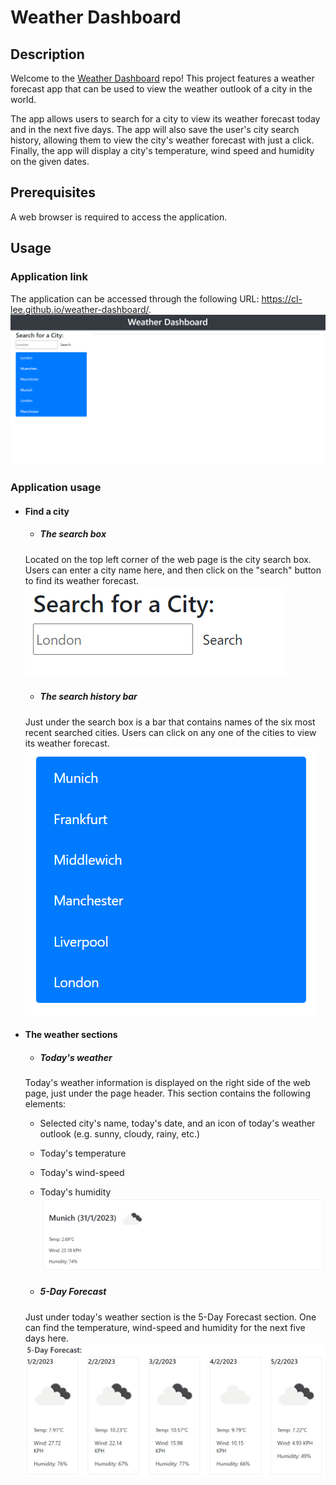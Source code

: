 # Weather Dashboard
## Description
Welcome to the [Weather Dashboard](https://cl-lee.github.io/weather-dashboard/) repo! This project features a weather forecast app that can be used to view the weather outlook of a city in the world.

The app allows users to search for a city to view its weather forecast today and in the next five days. The app will also save the user's city search history, allowing them to view the city's weather forecast with just a click. Finally, the app will display a city's temperature, wind speed and humidity on the given dates.

## Prerequisites
A web browser is required to access the application.

## Usage
### Application link  
The application can be accessed through the following URL: https://cl-lee.github.io/weather-dashboard/.  
![The application web page](./assets/start-screen.png)  

### Application usage
- #### Find a city
    - ##### The search box  
    Located on the top left corner of the web page is the city search box. Users can enter a city name here, and then click on the "search" button to find its weather forecast.  
    ![The search box](./assets/search-box.png)  
    
    - ##### The search history bar
    Just under the search box is a bar that contains names of the six most recent searched cities. Users can click on any one of the cities to view its weather forecast.
    ![The search history bar](./assets/search-history.png)  

- #### The weather sections
    - ##### Today's weather
    Today's weather information is displayed on the right side of the web page, just under the page header. This section contains the following elements:
    - Selected city's name, today's date, and an icon of today's weather outlook (e.g. sunny, cloudy, rainy, etc.)
    - Today's temperature
    - Today's wind-speed
    - Today's humidity  
    ![Today's weather section](./assets/todays-weather.png)  

    - ##### 5-Day Forecast
    Just under today's weather section is the 5-Day Forecast section. One can find the temperature, wind-speed and humidity for the next five days here.
    ![5-Day Forecast section](./assets/5-day-forecast.png)
